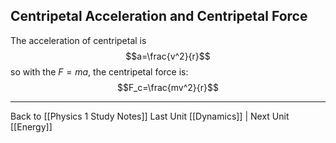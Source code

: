 Centripetal Acceleration and Centripetal Force
---
The acceleration of centripetal is $$a=\frac{v^2}{r}$$ so with the $F=ma$, the centripetal force is:$$F_c=\frac{mv^2}{r}$$


---
Back to [[Physics 1 Study Notes]]
Last Unit [[Dynamics]] | Next Unit [[Energy]]